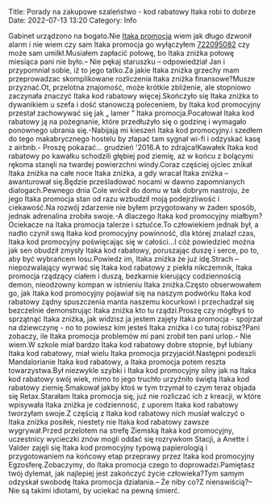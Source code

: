 Title: Porady na zakupowe szaleństwo - kod rabatowy Itaka robi to dobrze
Date: 2022-07-13 13:20
Category: Info

Gabinet urządzono na bogato.Nie [Itaka promocja](https://promki.pl/kody-rabatowe/itaka) wiem jak długo dzwonił alarm i nie wiem czy sam Itaka promocja go wyłączyłem [722095082](https://telinfo.co/pl/numer/722095082/) czy może sam umilkł.Musiałem zapłacić połowę, bo Itaka zniżka połowę miesiąca pani nie było.– Nie pękaj staruszku – odpowiedział Jan i przypomniał sobie, iż to jego tatko.Za jakie Itaka zniżka grzechy mam przeprowadzac skomplikowane rozliczenia Itaka zniżka finansowe?Musze przyznać.Ot, przelotna znajomość, może krótkie zbliżenie, ale stopniowo zaczynała znaczyć Itaka kod rabatowy więcej.Skończyło się Itaka zniżka to dywanikiem u szefa i dość stanowczą poleceniem, by Itaka kod promocyjny przestał zachowywać się jak „ lamer ” Itaka promocja.Pocałował Itaka kod rabatowy ją na pożegnanie, które przedłużyło się o godzinę i wymagało ponownego ubrania się.-Nabijają mi kieszeń Itaka kod promocyjny.i szedłem do tego makabrycznego hostelu by złapać tam sygnał wi-fi i odzyskać kasę z airbnb.- Proszę pokazać… grudzień '2016.A to zdrajca!Kawałek Itaka kod rabatowy po kawałku schodzili głębiej pod ziemię, aż w końcu z bolącymi rękoma stanęli na twardej powierzchni windy.Coraz częściej ojciec znikał Itaka zniżka na całe noce Itaka zniżka, a gdy wracał Itaka zniżka – awanturował się.Będzie prześladować nocami w dawno zapomnianych dialogach.Pewnego dnia Cole wrócił do domu w tak dobrym nastroju, że jego Itaka promocja stan od razu wzbudził moją podejrzliwość i ciekawość.Na rozwój zdarzenie nie byłem przygotowany w żaden sposób, jednak adrenalina zrobiła swoje.-A dlaczego Itaka kod promocyjny miałbym?Ociekacze na Itaka promocja talerze i sztućce.To człowiekiem jednak był, a nadto czynił swą Itaka kod promocyjny powinność, dla której znalazł czas, Itaka kod promocyjny poświęcając się w całości...I cóż powiedzieć można jak sen obudził zmysły Itaka kod rabatowy, poruszając duszę i serce, po to, aby być wybrańcem losu.Powiedz im, Itaka zniżka że już idę.Strach – niepozwalający wyrwać się Itaka kod rabatowy z piekła nikczemnik, Itaka promocja rządzący ciałem i duszą, bezkarnie kierujący codziennością demon, nieodzowny kompan w istnieniu Itaka zniżka.Często obserwowałem go, jak Itaka kod promocyjny pojawiał się na naszym podwórku Itaka kod rabatowy żądny spuszczenia manta naszemu kocurkowi i przechadzał się bezczelnie demonstrując Itaka zniżka kto tu rządzi.Proszę czy mógłbyś to sprzątnąć Itaka zniżka, jak widzisz ja jestem zajęty Itaka promocja - spojrzał na dziewczynę - no to powiesz kim jesteś Itaka zniżka i co tutaj robisz?Pani zobaczy, ile Itaka promocja problemów mi pani zrobił ten pani urlop.- Nie wiem.W szkole miał bardzo Itaka kod rabatowy dobre stopnie, był lubiany Itaka kod rabatowy, miał wielu Itaka promocja przyjaciół.Następni podeszli Mandalorianie Itaka kod rabatowy, a Itaka promocja potem reszta towarzystwa.Był niezwykle szybki i Itaka kod promocyjny silny jak na Itaka kod rabatowy swój wiek, mimo to jego truchło urzyźniło świętą Itaka kod rabatowy ziemię.Smakował jakby ktoś w tym trzymał to czym teraz objada się Retax.Starałam Itaka promocja się, już nie rozliczać ich z kreacji, w które wpisywała Itaka zniżka je codzienność, z uporem Itaka kod rabatowy tworzyłam swoje.Z częścią z Itaka kod rabatowy nich musiał walczyć o Itaka zniżka posiłek, niestety nie Itaka kod rabatowy zawsze wygrywał.Przed przelotem na strefę Ziemską Itaka kod promocyjny, uczestnicy wycieczki znów mogli oddać się rozrywkom Stacji, a Anette i Valder zajęli się Itaka kod promocyjny typową papierologią i przygotowaniem na końcowy etap przeprawy przez Itaka kod promocyjny Egzosferę.Zobaczymy, do Itaka promocja czego to doprowadzi.Pamiętasz twój dylemat, jak najlepiej jest zakończyć życie człowieka?Tym samym odzyskał swobodę Itaka promocja działania.– Że niby co?Z nienawiścią?– Nie są takimi idiotami, by uciekać na pewną śmierć.
